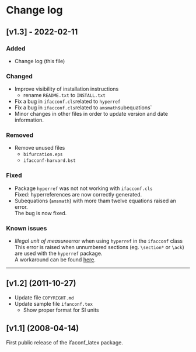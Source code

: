 # Change log

## [v1.3] - 2022-02-11

### Added

- Change log (this file)

### Changed

- Improve visibility of installation instructions
     - rename `README.txt` to `INSTALL.txt`  
- Fix a bug in `ifacconf.cls`related to `hyperref` 
- Fix a bug in `ifacconf.cls`related to `amsmath`subequations`
- Minor changes in other files in order to update version and date information.

### Removed

- Remove unused files
    - `bifurcation.eps`  
    - `ifacconf-harvard.bst`  

### Fixed

- Package `hyperref` was not not working with `ifacconf.cls`   
      Fixed: hyperreferences are now correctly generated.  
- Subequations (`amsmath`) with more tham twelve equations raised an error.  
      The bug is now fixed.

### Known issues

- *Illegal unit of measure*error when using `hyperref` in the `ifacconf` class  
  This error is raised when unnumbered sections (eg. `\section*` or `\ack`) are used with the `hyperref` package.  
  A workaround can be found [here](https://tex.stackexchange.com/questions/393690/illegal-unit-of-measure-error-when-using-hyperref-in-the-ifacconf-class).


---
## [v1.2] (2011-10-27)

- Update file `COPYRIGHT.md`
- Update sample file `ifanconf.tex`  
    - Show proper format for SI units

## [v1.1] (2008-04-14)

First public release of the ifaconf_latex package.






